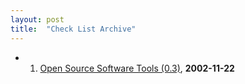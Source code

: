 ```yaml
---
layout: post
title:  "Check List Archive"
---
```


- 1.  [Open Source Software Tools (0.3)](The%20Best%20OSS%20Tools%20by%20Category%20-%2003%20-%202002-11-22.html), **2002-11-22**

